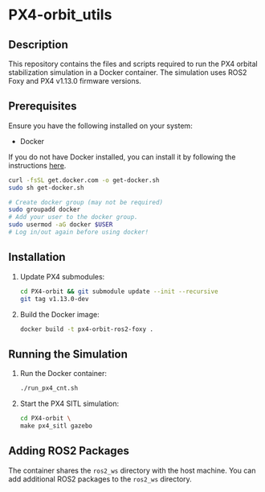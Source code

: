 
# PX4-orbit_utils

## Description
This repository contains the files and scripts required to run the PX4 orbital stabilization simulation in a Docker container. The simulation uses ROS2 Foxy and PX4 v1.13.0 firmware versions.


## Prerequisites
Ensure you have the following installed on your system:
- Docker

If you do not have Docker installed, you can install it by following the instructions [here](https://docs.docker.com/get-docker/).
```sh
curl -fsSL get.docker.com -o get-docker.sh
sudo sh get-docker.sh
```
``` sh
# Create docker group (may not be required)
sudo groupadd docker
# Add your user to the docker group.
sudo usermod -aG docker $USER
# Log in/out again before using docker!
```

## Installation


1. Update PX4 submodules:
   ```sh
   cd PX4-orbit && git submodule update --init --recursive
   git tag v1.13.0-dev
   ```

2. Build the Docker image:
   ```sh
   docker build -t px4-orbit-ros2-foxy .
   ```

## Running the Simulation
1. Run the Docker container:
   ```sh
   ./run_px4_cnt.sh
   ```
2. Start the PX4 SITL simulation:
   ```sh
   cd PX4-orbit \
   make px4_sitl gazebo
   ```
## Adding ROS2 Packages
The container shares the `ros2_ws` directory with the host machine. You can add additional ROS2 packages to the `ros2_ws` directory.

